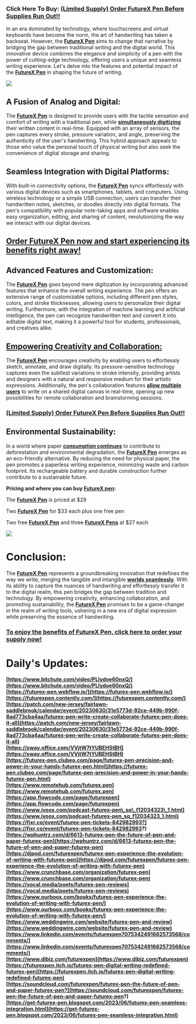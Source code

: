 ### **Click Here To Buy: [(Limited Supply) Order FutureX Pen Before Supplies Run Out!!](https://www.glitco.com/get-FutureX-Pen)**

In an era dominated by technology, where touchscreens and virtual keyboards have become the norm, the art of handwriting has taken a backseat. However, the [**FutureX Pen**](https://get-futurex-pen.blogspot.com/2023/06/title-futurex-pen-revolutionizing.html) aims to change that narrative by bridging the gap between traditional writing and the digital world. This innovative device combines the elegance and simplicity of a pen with the power of cutting-edge technology, offering users a unique and seamless writing experience. Let's delve into the features and potential impact of the [**FutureX Pen**](https://colab.research.google.com/drive/1OP3lCgwPjQxseomcFpLXaBbo9SVVX291#scrollTo=LJFK9Uv-aVas) in shaping the future of writing.

[![](https://blogger.googleusercontent.com/img/b/R29vZ2xl/AVvXsEj-L2CAsHCsHuJR9Fm9Sw8dbtcP_-j0_XSPl5z20yPsvczS5jSW0Z7oMtuosxOsmVQP_VqIc6wywOpEydj1jyLW4yG89bo7IGE2G0Xyxtylh-7AVtwfCUKIYD7sl6Vqa3CMvjD0V1pkybO-gdZ61tbsdxs7-iCjLlOtHylFY_YGgXFRTyyqVK_Bhs4Z/w640-h496/Screenshot%20(621).png)](https://www.glitco.com/get-FutureX-Pen)

A Fusion of Analog and Digital:
-------------------------------

The [**FutureX Pen**](https://groups.google.com/g/futurex-pen/c/DxNuR0GFhuc) is designed to provide users with the tactile sensation and comfort of writing with a traditional pen, while [**simultaneously digitizing**](https://in.pinterest.com/pin/1081145454276980428/) their written content in real-time. Equipped with an array of sensors, the pen captures every stroke, pressure variation, and angle, preserving the authenticity of the user's handwriting. This hybrid approach appeals to those who value the personal touch of physical writing but also seek the convenience of digital storage and sharing.

**Seamless Integration with Digital Platforms:**
------------------------------------------------

With built-in connectivity options, the [**FutureX Pen**](https://sites.google.com/view/the-futurex-pen/home) syncs effortlessly with various digital devices such as smartphones, tablets, and computers. Using wireless technology or a simple USB connection, users can transfer their handwritten notes, sketches, or doodles directly into digital formats. The pen's compatibility with popular note-taking apps and software enables easy organization, editing, and sharing of content, revolutionizing the way we interact with our digital devices.

**[Order FutureX Pen now and start experiencing its benefits right away!](https://www.glitco.com/get-FutureX-Pen)**
-------------------------------------------------------------------------------------------------------------------

**Advanced Features and Customization:**
----------------------------------------

The [**FutureX Pen**](https://www.facebook.com/people/FutureX-Pen/100093697748856/) goes beyond mere digitization by incorporating advanced features that enhance the overall writing experience. The pen offers an extensive range of customizable options, including different pen styles, colors, and stroke thicknesses, allowing users to personalize their digital writing. Furthermore, with the integration of machine learning and artificial intelligence, the pen can recognize handwritten text and convert it into editable digital text, making it a powerful tool for students, professionals, and creatives alike.

[**Empowering Creativity and Collaboration:**](https://lookerstudio.google.com/reporting/20a1cb17-b1c3-4238-a56e-e9e9652acc77/page/SCUUD)
-----------------------------------------------------------------------------------------------------------------------------------------

The [**FutureX Pen**](https://www.sympla.com.br/produtor/futurexpen) encourages creativity by enabling users to effortlessly sketch, annotate, and draw digitally. Its pressure-sensitive technology captures even the subtlest variations in stroke intensity, providing artists and designers with a natural and responsive medium for their artistic expressions. Additionally, the pen's collaboration features [**allow multiple users**](https://www.scoop.it/topic/futurex-pen?curate=true&onb=1&loader=1) to write on a shared digital canvas in real-time, opening up new possibilities for remote collaboration and brainstorming sessions.

### **[(Limited Supply) Order FutureX Pen Before Supplies Run Out!!](https://www.glitco.com/get-FutureX-Pen)**

**Environmental Sustainability:**
---------------------------------

In a world where paper [**consumption continues**](https://futurex-pen.company.site/) to contribute to deforestation and environmental degradation, the [**FutureX Pen**](https://futurex-pen.jimdosite.com) emerges as an eco-friendly alternative. By reducing the need for physical paper, the pen promotes a paperless writing experience, minimizing waste and carbon footprint. Its rechargeable battery and durable construction further contribute to a sustainable future.

**Pricing and where you can buy [FutureX pen](https://infogram.com/untitled-chart-1hd12yxkl5dzx6k?live):**

The [**FutureX Pen**](https://www.bitsdujour.com/view/futurex-pen-write-create-collaborate-futurex-pen-does-it-all#comments76147) is priced at $29

Two [**FutureX Pen**](https://www.provenexpert.com/futurex-pen/) for $33 each plus one free pen

Two free [**FutureX Pen**](https://futurexpen.bandcamp.com/track/futurex-pen) and three [**FutureX Pens**](https://hackmd.io/@futurexpen/FutureXPen) at $27 each

![](https://blogger.googleusercontent.com/img/b/R29vZ2xl/AVvXsEjjzypkYzMtlNodAcBToK1ywkKkmpbTa2882SRfFQcrH-Rc-II0iUSvpX4GspLMZhAA0S7i7tJ8jgMOVUhMpYda7LTimuOoytn9jfw1nLj5278_d3-vlTUP8k_Y3xhriP1zazqxdJVgLax_xedFXEqSxscs6-iuZtEisEyIeY7Zi1a9u1y8usgH7KuZ/w640-h466/Screenshot%20(624).png)

**Conclusion:**
===============

The [**FutureX Pen**](https://www.mixo.io/site/future-x-pen-miuu2/index.html) represents a groundbreaking innovation that redefines the way we write, merging the tangible and intangible [**worlds seamlessly**](https://huggingface.co/datasets/futurexpen/FutureXPen/blob/main/README.md). With its ability to capture the nuances of handwriting and effortlessly transfer it to the digital realm, this pen bridges the gap between tradition and technology. By empowering creativity, enhancing collaboration, and promoting sustainability, the [**FutureX Pen**](https://jira.atlassian.com/browse/JPOSERVER-8128) promises to be a game-changer in the realm of writing tools, ushering in a new era of digital expression while preserving the essence of handwriting.

### **[To enjoy the benefits of FutureX Pen, click here to order your supply now!](https://www.glitco.com/get-FutureX-Pen)**

**Daily's Updates:**
====================

**[https://www.bitchute.com/video/PLlydoe60nxQ/](https://www.bitchute.com/video/PLlydoe60nxQ/)  
[https://futurex-pen.webflow.io/](https://futurex-pen.webflow.io/)  
[https://futurexpen.contently.com/](https://futurexpen.contently.com/)  
[https://patch.com/new-jersey/fairlawn-saddlebrook/calendar/event/20230630/31e5773d-92ce-449b-990f-8ad773cba4aa/futurex-pen-write-create-collaborate-futurex-pen-does-it-all](https://patch.com/new-jersey/fairlawn-saddlebrook/calendar/event/20230630/31e5773d-92ce-449b-990f-8ad773cba4aa/futurex-pen-write-create-collaborate-futurex-pen-does-it-all)  
[https://sway.office.com/VVjtW7tYUBEHStBH](https://sway.office.com/VVjtW7tYUBEHStBH)  
[https://futurex-pen.clubeo.com/page/futurex-pen-precision-and-power-in-your-hands-futurex-pen.html](https://futurex-pen.clubeo.com/page/futurex-pen-precision-and-power-in-your-hands-futurex-pen.html)  
[https://www.remotehub.com/futurex.pen](https://www.remotehub.com/futurex.pen)  
[https://app.flowcode.com/page/futurexpen](https://app.flowcode.com/page/futurexpen)  
[https://www.ivoox.com/podcast-futurex-pen\_sq\_f12034323\_1.html](https://www.ivoox.com/podcast-futurex-pen_sq_f12034323_1.html)  
[https://fixr.co/event/futurex-pen-tickets-842982993?](https://fixr.co/event/futurex-pen-tickets-842982993?)  
[https://wphuntrz.com/d/6613-futurex-pen-the-future-of-pen-and-paper-futurex-pen](https://wphuntrz.com/d/6613-futurex-pen-the-future-of-pen-and-paper-futurex-pen)  
[https://djpod.com/futurexpen/futurex-pen-experience-the-evolution-of-writing-with-futurex-pen](https://djpod.com/futurexpen/futurex-pen-experience-the-evolution-of-writing-with-futurex-pen)  
[https://www.crunchbase.com/organization/futurex-pen](https://www.crunchbase.com/organization/futurex-pen)  
[https://vocal.media/poets/futurex-pen-reviews](https://vocal.media/poets/futurex-pen-reviews)  
[https://www.ourboox.com/books/futurex-pen-experience-the-evolution-of-writing-with-futurex-pen/](https://www.ourboox.com/books/futurex-pen-experience-the-evolution-of-writing-with-futurex-pen/)  
[https://www.weddingwire.com/website/futurex-pen-and-review](https://www.weddingwire.com/website/futurex-pen-and-review)  
[https://www.linkedin.com/events/futurexpen7075342491662573568/comments/](https://www.linkedin.com/events/futurexpen7075342491662573568/comments/)  
[https://www.dibiz.com/futurexpen](https://www.dibiz.com/futurexpen)  
[https://futurexpen.itch.io/futurex-pen-digital-writing-redefined-futurex-pen](https://futurexpen.itch.io/futurex-pen-digital-writing-redefined-futurex-pen)  
[https://soundcloud.com/futurexpen/futurex-pen-the-future-of-pen-and-paper-futurex-pen?](https://soundcloud.com/futurexpen/futurex-pen-the-future-of-pen-and-paper-futurex-pen?)  
[https://get-futurex-pen.blogspot.com/2023/06/futurex-pen-seamless-integration.html](https://get-futurex-pen.blogspot.com/2023/06/futurex-pen-seamless-integration.html)**
